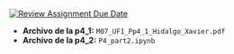 [![Review Assignment Due Date](https://classroom.github.com/assets/deadline-readme-button-22041afd0340ce965d47ae6ef1cefeee28c7c493a6346c4f15d667ab976d596c.svg)](https://classroom.github.com/a/ULiw8LbN)


- **Archivo de la p4_1:** `M07_UF1_Pp4_1_Hidalgo_Xavier.pdf`
- **Archivo de la p4_2:** `P4_part2.ipynb`
